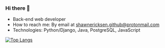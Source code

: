 ### Hi there 👋

- Back-end web developer
- How to reach me: By email at shawnericksen.github@protonmail.com
- Technologies: Python/Django, Java, PostgreSQL, JavaScript

[![Top Langs](https://github-readme-stats-shawnericksen.vercel.app/api/top-langs/?username=shawnericksen&theme=dracula&count_private=true)](https://github.com/shawnericksen/github-readme-stats)

<!--
**shawnericksen/shawnericksen** is a ✨ _special_ ✨ repository because its `README.md` (this file) appears on your GitHub profile.

Here are some ideas to get you started:

- 🔭 I’m currently working on ...
- 🌱 I’m currently learning ...
- 👯 I’m looking to collaborate on ...
- 🤔 I’m looking for help with ...
- 💬 Ask me about ...
- 📫 How to reach me: ...
- 😄 Pronouns: ...
- ⚡ Fun fact: ...
-->

